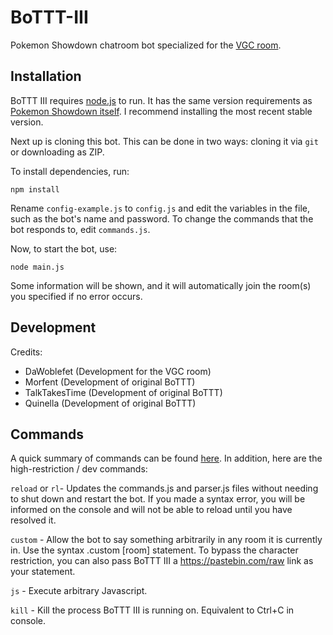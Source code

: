 # BoTTT-III
Pokemon Showdown chatroom bot specialized for the [VGC room](https://play.pokemonshowdown.com/vgc).

Installation
------------

BoTTT III requires [node.js](http://nodejs.org/) to run. It has the same version requirements as [Pokemon Showdown itself](https://github.com/Zarel/Pokemon-Showdown). I recommend installing the most recent stable version.

Next up is cloning this bot. This can be done in two ways: cloning it via `git` or downloading as ZIP.

To install dependencies, run:

    npm install

Rename `config-example.js` to `config.js` and edit the variables in the file, such as the bot's name and password.
To change the commands that the bot responds to, edit `commands.js`.

Now, to start the bot, use:

    node main.js

Some information will be shown, and it will automatically join the room(s) you specified if no error occurs.

Development
-----------

Credits:
 - DaWoblefet (Development for the VGC room)
 - Morfent (Development of original BoTTT)
 - TalkTakesTime (Development of original BoTTT)
 - Quinella (Development of original BoTTT)
 
Commands
-----------
A quick summary of commands can be found [here](https://pastebin.com/5GLxEt4P). In addition, here are the high-restriction / dev commands:

`reload` or `rl`- Updates the commands.js and parser.js files without needing to shut down and restart the bot. If you made a syntax error, you will be informed on the console and will not be able to reload until you have resolved it.

`custom` - Allow the bot to say something arbitrarily in any room it is currently in. Use the syntax .custom [room] statement. To bypass the character restriction, you can also pass BoTTT III a https://pastebin.com/raw link as your statement.

`js` - Execute arbitrary Javascript.

`kill` - Kill the process BoTTT III is running on. Equivalent to Ctrl+C in console.
